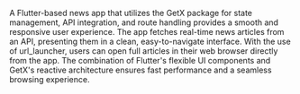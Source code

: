 A Flutter-based news app that utilizes the GetX package for state management, API integration, and route handling provides a smooth and responsive user experience. The app fetches real-time news articles from an API, presenting them in a clean, easy-to-navigate interface. With the use of url_launcher, users can open full articles in their web browser directly from the app. The combination of Flutter's flexible UI components and GetX's reactive architecture ensures fast performance and a seamless browsing experience.

